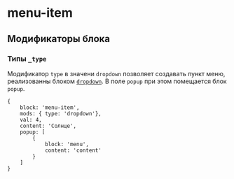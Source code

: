 # menu-item

## Модификаторы блока

### Типы `_type`
Модификатор `type` в значени `dropdown` позволяет создавать пункт меню, реализованны блоком [`dropdown`](../dropdown/dropdown.ru.md). В поле `popup` при этом помещается блок `popup`.

```bemjson
{
    block: 'menu-item',
    mods: { type: 'dropdown'},
    val: 4,
    content: 'Солнце',
    popup: [
        {
            block: 'menu',
            content: 'content'
        }
    ]
}
```
